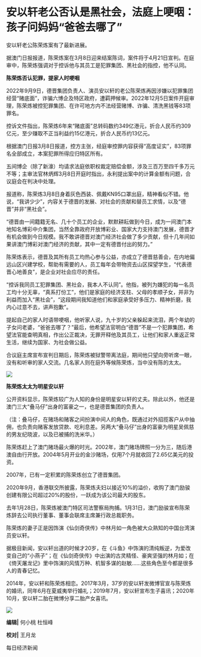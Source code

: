 # 安以轩老公否认是黑社会，法庭上哽咽：孩子问妈妈“爸爸去哪了”

安以轩老公陈荣炼案有了最新进展。

据澳门日报报道，陈荣炼案在3月8日迎来结案陈词，案件将于4月21日宣判。在庭审中，陈荣炼强调对于控诉他与其员工是犯罪集团、黑社会的指控，他不认同。

**陈荣炼否认犯罪，提家人时哽咽**

2022年9月9日，德晋集团负责人、演员安以轩的老公陈荣炼再因涉嫌以犯罪集团经营“赌底面”，诈骗六博企及特区政府，遭羁押候审。2022年12月5日案件开庭审理，陈荣炼被控犯罪集团、在许可地方内不法经营赌博、诈骗、清洗黑钱等83项罪名。

控诉文件指出，陈荣炼6年来“赌底面”总转码数约349亿港元，折合人民币约309亿元，至少赚取不正当利益约15亿港元，折合人民币约13亿元。

根据澳门日报3月8日报道，控方主张，经庭审控罪内容获得“高度证实”，83项罪名全部成立，本案犯罪所得应归特区所有。

五间博企（除了新濠）均请求法庭依职权裁定赔偿金额，涉及三百万至四千多万元不等；主审法官林炳辉3月8日开庭时指出，永利提出案中的计算金额有问题，合议庭会在判决中处理。

报道称，陈荣炼3月8日身着灰色西装、佩戴KN95口罩出庭，精神看似不错。他说，“我讲少少”，内容关于德晋的发展、对社会的贡献和替员工求情，以及“德晋”并非“黑社会”。

“德晋由一间籍籍无名、几十个员工的企业，默默耕耘做到今日，成为一间澳门本地知名博彩中介集团，当然全靠政府开放博彩业、国家大力支持澳门发展，德晋才有机会做到今日规模。我不敢讲德晋对澳门经济社会做了多少贡献，但十几年间如果讲澳门博彩对澳门经济的贡献，其中一定有德晋付出的努力。”

陈荣炼表示，德晋及其所有员工均热心参与公益，亦成立了德晋慈善会，在内地偏远山区兴建学校，帮助有需要的人，员工每年会带物资去山区探望学生，“代表德晋心地善良”，是企业对社会应尽的责任。

“控诉我同员工犯罪集团、黑社会，我本人不认同”。他指，被列为嫌犯的每一名员工均十分无辜，“真系打份工”，他们是家庭的经济支柱、父母的孝顺子女，并非为利益而加入“黑社会”，“这段期间我知道他们和家庭承受好多压力、精神折磨，我内心过意不去，讲声抱歉”。

提起自己的家人时语带哽咽，他听家人说，九十岁的父亲躲起来流泪，两个年幼的子女问老婆，“爸爸去哪了？”最后，他希望法官明白“德晋”不是一个犯罪集团，希望法官能查明真相，作出公正裁决，无罪开释他及其员工，让他们和家人重返正常生活，继续为国家、为社会做公益。

合议庭主席宣布宣判日期后，陈荣炼被狱警带离法庭，期间他只望向旁听席一眼，没有和听审的家人交流。几名家人则在庭外等候陈荣炼，当中没有陈的太太。

![](https://inews.gtimg.com/om_bt/O8c3mzsmta81Os70KAlpTjTEvRuWkPOfPfWEwoy2uzUGgAA/1000)

**陈荣炼太太为明星安以轩**

公开资料显示，陈荣炼较广为人知的身份是明星安以轩的丈夫。除此以外，他还是澳门三大“叠马仔”出身的富豪之一，也是德晋集团的负责人。

（注：叠马仔，在赌场和赌客之间扮演中间人的角色，既通过对外招揽客户从中抽佣，也负责向赌客发放贷款、吃利息差。另两大“叠马仔”出身的富豪为明星吴佩慈的男友纪晓波，以及已被捕的洗米华。）

陈荣炼赶上了澳门赌场最火爆的时光。2002年，澳门赌场牌照一分为三，随后港澳自由行开放。2004年5月开业的金沙赌场，仅用7个月就收回了2.65亿美元的投资。

2007年，已有一定积累的陈荣炼创立了德晋集团。

2020年9月，香港联交所披露，陈荣炼夫妇以接近10%的溢价，收购了澳门励骏创建有限公司超过20%的股份，一跃成为该公司最大的股东。

去年1月28日，陈荣炼被澳门特区司法警察局拘捕。1月31日，澳门励骏宣布陈荣炼辞去公司执行董事、董事会联席主席兼行政总裁职务。

陈荣炼的妻子正是因饰演《仙剑奇侠传》中林月如一角色被大众熟知的中国台湾演员安以轩。

据极目新闻，安以轩出道的时候才20岁，在《斗鱼》中饰演的清纯叛逆，为爱改变自己的“小燕子”；在《仙剑奇侠传》中出演的古灵精怪、豪爽坚强的林月如；在《倚天屠龙记》里中饰演的风情万种、机智多谋的赵敏……这些角色至今都是很多人的青春记忆。

2014年，安以轩和陈荣炼相恋。2017年3月，37岁的安以轩发微博官宣与陈荣炼的婚讯，同年6月在夏威夷举行婚礼；2019年7月，安以轩宣布生子喜讯；2020年10月，安以轩二胎在微博分享二胎产女喜讯。

![](https://inews.gtimg.com/om_bt/O0xn47NeQYcsg9YMoFcH6TzLglUv3aIHoNzXyxcLli9ZoAA/1000)

**编辑|** 何小桃 杜恒峰

**校对|** 王月龙

每日经济新闻

